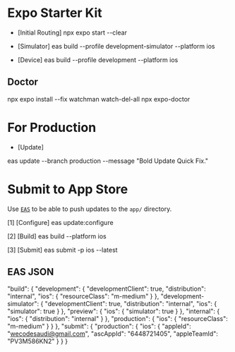 # Expo Starter Kit

- [Initial Routing]
npx expo start --clear

- [Simulator]
eas build --profile development-simulator --platform ios

- [Device]
eas build --profile development --platform ios

## Doctor

npx expo install --fix
watchman watch-del-all
npx expo-doctor

# For Production

- [Update]

eas update --branch production --message "Bold Update Quick Fix."

# Submit to App Store

Use [`EAS`](to_configure_onAirUpdate) to be able to push updates to the `app/` directory.

[1] [Configure]
eas update:configure

[2] [Build]
eas build --platform ios

[3] [Submit]
eas submit -p ios --latest

## EAS JSON

  "build": {
    "development": {
      "developmentClient": true,
      "distribution": "internal",
      "ios": {
        "resourceClass": "m-medium"
      }
    },
    "development-simulator": {
      "developmentClient": true,
      "distribution": "internal",
      "ios": {
        "simulator": true
      }
    },
    "preview": {
      "ios": {
        "simulator": true
      }
    },
    "internal": {
      "ios": {
        "distribution": "internal"
      }
    },
    "production": {
      "ios": {
        "resourceClass": "m-medium"
      }
    }
  },
  "submit": {
    "production": {
      "ios": {
        "appleId": "<wecodesaudi@gmail.com>",
        "ascAppId": "6448721405",
        "appleTeamId": "PV3M586KN2"
      }
    }
  }
